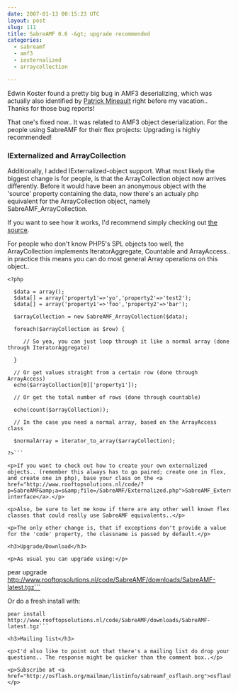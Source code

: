 ```yaml
---
date: 2007-01-13 00:15:23 UTC
layout: post
slug: 111
title: SabreAMF 0.6 -&gt; upgrade recommended 
categories:
  - sabreamf
  - amf3
  - iexternalized
  - arraycollection

---
```

<p>
Edwin Koster found a pretty big bug in AMF3 deserializing, which was actually also identified by <a href="http://www.5etdemi.com/blog/">Patrick Mineault</a> right before my vacation.. Thanks for those bug reports! 
</p>

<p>
That one's fixed now.. It was related to AMF3 object deserialization. For the people using SabreAMF for their flex projects: Upgrading is highly recommended!
</p>

<h3>IExternalized and ArrayCollection</h3>

<p>Additionally, I added IExternalized-object support. What most likely the biggest change is for people, is that the ArrayCollection object now arrives differently. Before it would have been an anonymous object with the 'source' property containing the data, now there's an actualy php equivalent for the ArrayCollection object, namely SabreAMF_ArrayCollection.</p>

<p>If you want to see how it works, I'd recommend simply checking out <a href="http://www.rooftopsolutions.nl/code/?p=SabreAMF&amp;a=s&amp;file=/SabreAMF/ArrayCollection.php">the source</a>.</p>

<p>For people who don't know PHP5's SPL objects too well, the 
ArrayCollection implements IteratorAggregate, Countable and 
ArrayAccess.. in practice this means you can do most general Array operations on this object..</p>

```
<?php

  $data = array();
  $data[] = array('property1'=>'yo','property2'=>'test2');
  $data[] = array('property1'=>'foo','property2'=>'bar');

  $arrayCollection = new SabreAMF_ArrayCollection($data);

  foreach($arrayCollection as $row) {
 
     // So yea, you can just loop through it like a normal array (done through IteratorAggregate)

  }

  // Or get values straight from a certain row (done through ArrayAccess)
  echo($arrayCollection[0]['property1']);

  // Or get the total number of rows (done through countable)

  echo(count($arrayCollection));

  // In the case you need a normal array, based on the ArrayAccess class
 
  $normalArray = iterator_to_array($arrayCollection);

?>```

<p>If you want to check out how to create your own externalized objects.. (remember this always has to go paired; create one in flex, and create one in php), base your class on the <a href="http://www.rooftopsolutions.nl/code/?p=SabreAMF&amp;a=s&amp;file=/SabreAMF/Externalized.php">SabreAMF_Externalized interface</a>.</p>

<p>Also, be sure to let me know if there are any other well known flex classes that could really use SabreAMF equivalents..</p>

<p>The only other change is, that if exceptions don't provide a value for the 'code' property, the classname is passed by default.</p>

<h3>Upgrade/Download</h3>

<p>As usual you can upgrade using:</p>
```
pear upgrade http://www.rooftopsolutions.nl/code/SabreAMF/downloads/SabreAMF-latest.tgz```

<p>Or do a fresh install with:</p>

```
pear install http://www.rooftopsolutions.nl/code/SabreAMF/downloads/SabreAMF-latest.tgz```

<h3>Mailing list</h3>

<p>I'd also like to point out that there's a mailing list do drop your questions.. The response might be quicker than the comment box..</p>

<p>Subscribe at <a href="http://osflash.org/mailman/listinfo/sabreamf_osflash.org">osflash</a></p>
